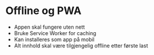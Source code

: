 # Offline og PWA

- Appen skal fungere uten nett
- Bruke Service Worker for caching
- Kan installeres som app på mobil
- Alt innhold skal være tilgjengelig offline etter første last